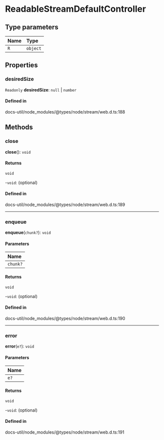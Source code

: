 # ReadableStreamDefaultController

## Type parameters

| Name | Type |
| :------ | :------ |
| `R` | `object` |

## Properties

### desiredSize

 `Readonly` **desiredSize**: ``null`` \| `number`

#### Defined in

docs-util/node_modules/@types/node/stream/web.d.ts:188

## Methods

### close

**close**(): `void`

#### Returns

`void`

-`void`: (optional) 

#### Defined in

docs-util/node_modules/@types/node/stream/web.d.ts:189

___

### enqueue

**enqueue**(`chunk?`): `void`

#### Parameters

| Name |
| :------ |
| `chunk?` | `R` |

#### Returns

`void`

-`void`: (optional) 

#### Defined in

docs-util/node_modules/@types/node/stream/web.d.ts:190

___

### error

**error**(`e?`): `void`

#### Parameters

| Name |
| :------ |
| `e?` | `any` |

#### Returns

`void`

-`void`: (optional) 

#### Defined in

docs-util/node_modules/@types/node/stream/web.d.ts:191
